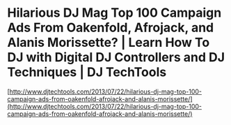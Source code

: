 <!--
id: 56213844885
link: http://tumblr.atmos.org/post/56213844885/hilarious-dj-mag-top-100-campaign-ads-from-oakenfold
slug: hilarious-dj-mag-top-100-campaign-ads-from-oakenfold
date: Mon Jul 22 2013 21:54:11 GMT-0700 (PDT)
publish: 2013-07-022
tags: 
title: Hilarious DJ Mag Top 100 Campaign Ads From Oakenfold, Afrojack, and Alanis Morissette? | Learn How To DJ with Digital DJ Controllers and DJ Techniques | DJ TechTools
-->


Hilarious DJ Mag Top 100 Campaign Ads From Oakenfold, Afrojack, and Alanis Morissette? | Learn How To DJ with Digital DJ Controllers and DJ Techniques | DJ TechTools
=====================================================================================================================================================================

[http://www.djtechtools.com/2013/07/22/hilarious-dj-mag-top-100-campaign-ads-from-oakenfold-afrojack-and-alanis-morissette/](http://www.djtechtools.com/2013/07/22/hilarious-dj-mag-top-100-campaign-ads-from-oakenfold-afrojack-and-alanis-morissette/)

